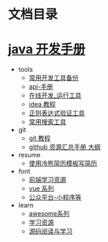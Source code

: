 # 文档目录

# [java 开发手册](README.md)
* tools 
   * [ 常用开发工具备份](books/_1_tools/_1_tools.md)
   * [api-手册](books/_1_tools/api_reference.md)
   * [在线开发_运行工具](books/_1_tools/dev_online.md)
   * [idea 教程](books/_1_tools/idea.md)
   * [正则表达式验证工具](books/_1_tools/regx.md)
   * [常用搜索工具](books/_1_tools/search_tools.md)
* git 
   * [ git 教程](books/_2_git/git_init.md)
   * [ github 资源汇总手册,大纲](books/_2_git/github_notebook.md)
* resume 
   * [ 使用冷熊简历模板写简历](books/_3_resume/resume-template.md)
* font 
   * [前端学习资源](books/font/font_learn.md)
   * [vue 系列](books/font/vue_learn.md)
   * [公众平台-小程序等](books/font/weixin.md)
* learn 
   * [awesome系列](books/learn/awesome.md)
   * [学习资源](books/learn/learn.md)
   * [源码阅读与学习](books/learn/sourcecode.md)
